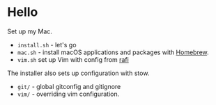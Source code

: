 # Hello

Set up my Mac.

* `install.sh` - let's go
* `mac.sh` - install macOS applications and packages with
[Homebrew](https://brew.sh).
* `vim.sh` set up Vim with config from [rafi](https://github.com/rafi/vim-config)

The installer also sets up configuration with stow.

* `git/` - global gitconfig and gitignore
* `vim/` - overriding vim configuration.
